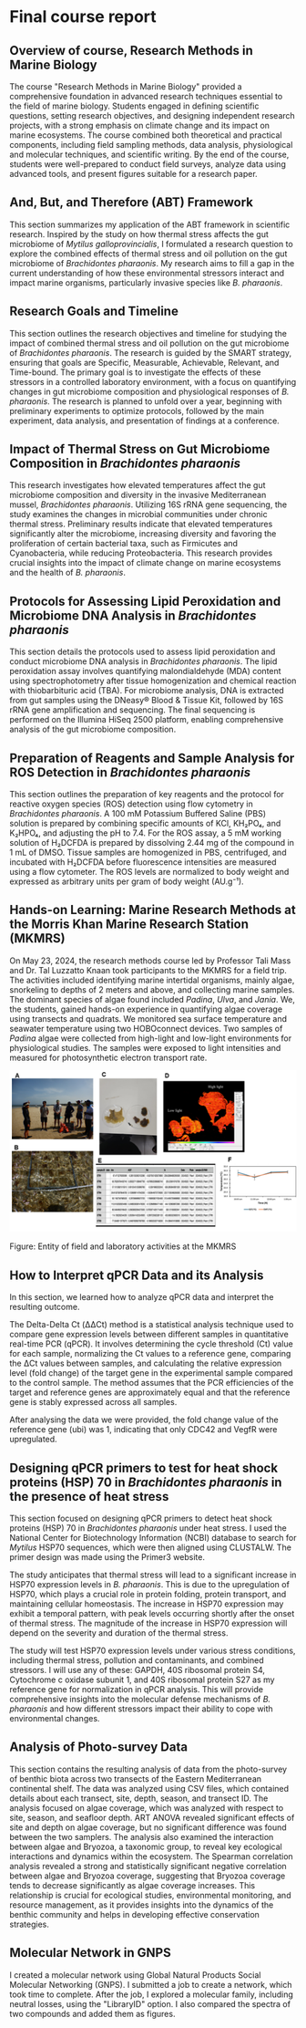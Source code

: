 # **Final course report**

## **Overview of course, Research Methods in Marine Biology**

The course "Research Methods in Marine Biology" provided a comprehensive foundation in advanced research techniques essential to the field of marine biology. Students engaged in defining scientific questions, setting research objectives, and designing independent research projects, with a strong emphasis on climate change and its impact on marine ecosystems. The course combined both theoretical and practical components, including field sampling methods, data analysis, physiological and molecular techniques, and scientific writing. By the end of the course, students were well-prepared to conduct field surveys, analyze data using advanced tools, and present figures suitable for a research paper.

## **And, But, and Therefore (ABT) Framework**

This section summarizes my application of the ABT framework in scientific research. Inspired by the study on how thermal stress affects the gut microbiome of *Mytilus galloprovincialis*, I formulated a research question to explore the combined effects of thermal stress and oil pollution on the gut microbiome of *Brachidontes pharaonis*. My research aims to fill a gap in the current understanding of how these environmental stressors interact and impact marine organisms, particularly invasive species like *B. pharaonis*.

## **Research Goals and Timeline**

This section outlines the research objectives and timeline for studying the impact of combined thermal stress and oil pollution on the gut microbiome of *Brachidontes pharaonis*. The research is guided by the SMART strategy, ensuring that goals are Specific, Measurable, Achievable, Relevant, and Time-bound. The primary goal is to investigate the effects of these stressors in a controlled laboratory environment, with a focus on quantifying changes in gut microbiome composition and physiological responses of *B. pharaonis*. The research is planned to unfold over a year, beginning with preliminary experiments to optimize protocols, followed by the main experiment, data analysis, and presentation of findings at a conference.

## **Impact of Thermal Stress on Gut Microbiome Composition in *Brachidontes pharaonis***

This research investigates how elevated temperatures affect the gut microbiome composition and diversity in the invasive Mediterranean mussel, *Brachidontes pharaonis*. Utilizing 16S rRNA gene sequencing, the study examines the changes in microbial communities under chronic thermal stress. Preliminary results indicate that elevated temperatures significantly alter the microbiome, increasing diversity and favoring the proliferation of certain bacterial taxa, such as Firmicutes and Cyanobacteria, while reducing Proteobacteria. This research provides crucial insights into the impact of climate change on marine ecosystems and the health of *B. pharaonis*.

## **Protocols for Assessing Lipid Peroxidation and Microbiome DNA Analysis in *Brachidontes pharaonis***

This section details the protocols used to assess lipid peroxidation and conduct microbiome DNA analysis in *Brachidontes pharaonis*. The lipid peroxidation assay involves quantifying malondialdehyde (MDA) content using spectrophotometry after tissue homogenization and chemical reaction with thiobarbituric acid (TBA). For microbiome analysis, DNA is extracted from gut samples using the DNeasy® Blood & Tissue Kit, followed by 16S rRNA gene amplification and sequencing. The final sequencing is performed on the Illumina HiSeq 2500 platform, enabling comprehensive analysis of the gut microbiome composition.

## **Preparation of Reagents and Sample Analysis for ROS Detection in *Brachidontes pharaonis***

This section outlines the preparation of key reagents and the protocol for reactive oxygen species (ROS) detection using flow cytometry in *Brachidontes pharaonis*. A 100 mM Potassium Buffered Saline (PBS) solution is prepared by combining specific amounts of KCl, KH₂PO₄, and K₂HPO₄, and adjusting the pH to 7.4. For the ROS assay, a 5 mM working solution of H₂DCFDA is prepared by dissolving 2.44 mg of the compound in 1 mL of DMSO. Tissue samples are homogenized in PBS, centrifuged, and incubated with H₂DCFDA before fluorescence intensities are measured using a flow cytometer. The ROS levels are normalized to body weight and expressed as arbitrary units per gram of body weight (AU.g⁻¹).

## **Hands-on Learning: Marine Research Methods at the Morris Khan Marine Research Station (MKMRS)**

On May 23, 2024, the research methods course led by Professor Tali Mass and Dr. Tal Luzzatto Knaan took participants to the MKMRS for a field trip. The activities included identifying marine intertidal organisms, mainly algae, snorkeling to depths of 2 meters and above, and collecting marine samples. The dominant species of algae found included *Padina*, *Ulva*, and *Jania*. We, the students, gained hands-on experience in quantifying algae coverage using transects and quadrats. We monitored sea surface temperature and seawater temperature using two HOBOconnect devices. Two samples of *Padina* algae were collected from high-light and low-light environments for physiological studies. The samples were exposed to light intensities and measured for photosynthetic electron transport rate.

![alt text](<Field trip_activities.png>)

Figure: Entity of field and laboratory activities at the MKMRS

## **How to Interpret qPCR Data and its Analysis**

In this section, we learned how to analyze qPCR data and interpret the resulting outcome. 

The Delta-Delta Ct (ΔΔCt) method is a statistical analysis technique used to compare gene expression levels between different samples in quantitative real-time PCR (qPCR). It involves determining the cycle threshold (Ct) value for each sample, normalizing the Ct values to a reference gene, comparing the ΔCt values between samples, and calculating the relative expression level (fold change) of the target gene in the experimental sample compared to the control sample. The method assumes that the PCR efficiencies of the target and reference genes are approximately equal and that the reference gene is stably expressed across all samples. 

After analysing the data we were provided, the fold change value of the reference gene (ubi) was 1, indicating that only CDC42 and VegfR were upregulated.

## **Designing qPCR primers to test for heat shock proteins (HSP) 70 in *Brachidontes pharaonis* in the presence of heat stress**

This section focused on designing qPCR primers to detect heat shock proteins (HSP) 70 in *Brachidontes pharaonis* under heat stress. I used the National Center for Biotechnology Information (NCBI) database to search for *Mytilus* HSP70 sequences, which were then aligned using CLUSTALW. The primer design was made using the Primer3 website.

The study anticipates that thermal stress will lead to a significant increase in HSP70 expression levels in *B. pharaonis*. This is due to the upregulation of HSP70, which plays a crucial role in protein folding, protein transport, and maintaining cellular homeostasis. The increase in HSP70 expression may exhibit a temporal pattern, with peak levels occurring shortly after the onset of thermal stress. The magnitude of the increase in HSP70 expression will depend on the severity and duration of the thermal stress.

The study will test HSP70 expression levels under various stress conditions, including thermal stress, pollution and contaminants, and combined stressors. I  will use any of these: GAPDH, 40S ribosomal protein S4, Cytochrome c oxidase subunit 1, and 40S ribosomal protein S27 as my reference gene for normalization in qPCR analysis. This will provide comprehensive insights into the molecular defense mechanisms of *B. pharaonis* and how different stressors impact their ability to cope with environmental changes.

## **Analysis of Photo-survey Data**

This section contains the resulting analysis of data from the photo-survey of benthic biota across two transects of the Eastern Mediterranean continental shelf. The data was analyzed using CSV files, which contained details about each transect, site, depth, season, and transect ID. The analysis focused on algae coverage, which was analyzed with respect to site, season, and seafloor depth. ART ANOVA revealed significant effects of site and depth on algae coverage, but no significant difference was found between the two samplers. The analysis also examined the interaction between algae and Bryozoa, a taxonomic group, to reveal key ecological interactions and dynamics within the ecosystem. The Spearman correlation analysis revealed a strong and statistically significant negative correlation between algae and Bryozoa coverage, suggesting that Bryozoa coverage tends to decrease significantly as algae coverage increases. This relationship is crucial for ecological studies, environmental monitoring, and resource management, as it provides insights into the dynamics of the benthic community and helps in developing effective conservation strategies.

## **Molecular Network in GNPS**

I created a molecular network using Global Natural Products Social Molecular Networking (GNPS). I submitted a job to create a network, which took time to complete. After the job, I explored a molecular family, including neutral losses, using the "LibraryID" option. I also compared the spectra of two compounds and added them as figures.










 
